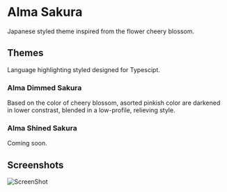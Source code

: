 # Alma Sakura

Japanese styled theme inspired from the flower cheery blossom.

## Themes

Language highlighting styled designed for Typescipt.

### Alma Dimmed Sakura
Based on the color of cheery blossom, asorted pinkish color are darkened in lower constrast, blended in a low-profile, relieving style. 

### Alma Shined Sakura
Coming soon.

## Screenshots
![ScreenShot](https://raw.github.com/as-alma/Alma-Sakura/master/assets/screenshot-editor.png)